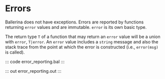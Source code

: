 # Errors

Ballerina does not have exceptions. Errors are reported by functions returning `error` values and are immutable. `error` is its own basic type.

The return type `T` of a function that may return an `error` value will be a union with `error`, `T|error`.
An `error` value includes a `string` message and also the stack trace from the point at which the error is constructed (i.e., `error(msg)` is called).

::: code error_reporting.bal :::

::: out error_reporting.out :::